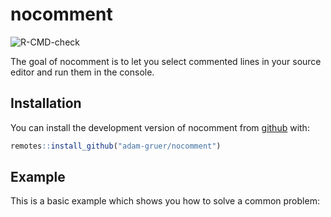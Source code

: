 
<!-- README.md is generated from README.Rmd. Please edit that file -->

# nocomment

<!-- badges: start -->

![R-CMD-check](https://github.com/adam-gruer/nocomment/workflows/R-CMD-check/badge.svg)
<!-- badges: end -->

The goal of nocomment is to let you select commented lines in your
source editor and run them in the console.

## Installation

You can install the development version of nocomment from
[github](https://github.com) with:

``` r
remotes::install_github("adam-gruer/nocomment")
```

## Example

This is a basic example which shows you how to solve a common problem:
